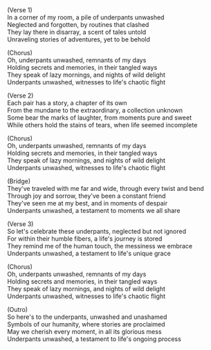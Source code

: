   
(Verse 1)  
In a corner of my room, a pile of underpants unwashed  
Neglected and forgotten, by routines that clashed  
They lay there in disarray, a scent of tales untold  
Unraveling stories of adventures, yet to be behold  
  
(Chorus)  
Oh, underpants unwashed, remnants of my days  
Holding secrets and memories, in their tangled ways  
They speak of lazy mornings, and nights of wild delight  
Underpants unwashed, witnesses to life's chaotic flight  
  
(Verse 2)  
Each pair has a story, a chapter of its own  
From the mundane to the extraordinary, a collection unknown  
Some bear the marks of laughter, from moments pure and sweet  
While others hold the stains of tears, when life seemed incomplete  
  
(Chorus)  
Oh, underpants unwashed, remnants of my days  
Holding secrets and memories, in their tangled ways  
They speak of lazy mornings, and nights of wild delight  
Underpants unwashed, witnesses to life's chaotic flight  
  
(Bridge)  
They've traveled with me far and wide, through every twist and bend  
Through joy and sorrow, they've been a constant friend  
They've seen me at my best, and in moments of despair  
Underpants unwashed, a testament to moments we all share  
  
(Verse 3)  
So let's celebrate these underpants, neglected but not ignored  
For within their humble fibers, a life's journey is stored  
They remind me of the human touch, the messiness we embrace  
Underpants unwashed, a testament to life's unique grace  
  
(Chorus)  
Oh, underpants unwashed, remnants of my days  
Holding secrets and memories, in their tangled ways  
They speak of lazy mornings, and nights of wild delight  
Underpants unwashed, witnesses to life's chaotic flight  
  
(Outro)  
So here's to the underpants, unwashed and unashamed  
Symbols of our humanity, where stories are proclaimed  
May we cherish every moment, in all its glorious mess  
Underpants unwashed, a testament to life's ongoing process  
